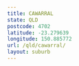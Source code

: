 ```yaml
---
title: CAWARRAL
state: QLD
postcode: 4702
latitude: -23.279639
longitude: 150.885772
url: /qld/cawarral/
layout: suburb
---
```

